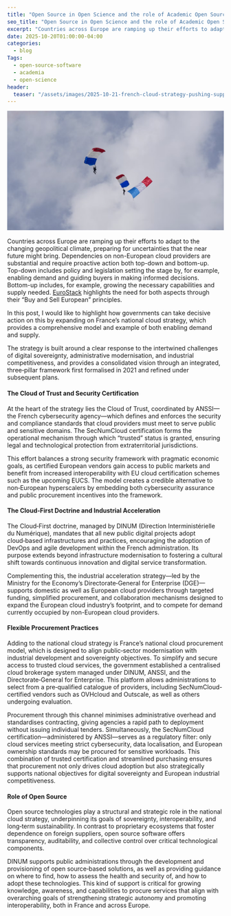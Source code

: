 ```yaml
---
title: "Open Source in Open Science and the role of Academic Open Source Program Offices (OSPOs)"
seo_title: "Open Source in Open Science and the role of Academic Open Source Program Offices (OSPOs)"
excerpt: "Countries across Europe are ramping up their efforts to adapt to the changing geopolitical climate, preparing for uncertainties that the near future might bring. Dependencies on non-European cloud providers are substantial and require proactive action both top-down and bottom-up. Top-down includes policy and legislation setting the stage by, for example, enabling demand and guiding buyers in making informed decisions. Bottom-up includes, for example, growing the necessary capabilities and supply needed. EuroStack highlights the need for both aspects through their “Buy and Sell European” principles."
date: 2025-10-20T01:00:00-04:00
categories:
  - blog
Tags:
  - open-source-software
  - academia
  - open-science
header:
  teaser: "/assets/images/2025-10-21-french-cloud-strategy-pushing-supply-and-demand/teaser.png"
---
```



<div class="thumbnail-container">
<img src="/assets/images/2025-10-21-french-cloud-strategy-pushing-supply-and-demand/teaser.png" alt=""></div>

Countries across Europe are ramping up their efforts to adapt to the changing geopolitical climate, preparing for uncertainties that the near future might bring. Dependencies on non-European cloud providers are substantial and require proactive action both top-down and bottom-up. Top-down includes policy and legislation setting the stage by, for example, enabling demand and guiding buyers in making informed decisions. Bottom-up includes, for example, growing the necessary capabilities and supply needed. [EuroStack](https://eurostack.eu/) highlights the need for both aspects through their “Buy and Sell European” principles.  

In this post, I would like to highlight how governments can take decisive action on this by expanding on France’s national cloud strategy, which provides a comprehensive model and example of both enabling demand and supply.  

The strategy is built around a clear response to the intertwined challenges of digital sovereignty, administrative modernisation, and industrial competitiveness, and provides a consolidated vision through an integrated, three‑pillar framework first formalised in 2021 and refined under subsequent plans.  

#### The Cloud of Trust and Security Certification  
At the heart of the strategy lies the Cloud of Trust, coordinated by ANSSI—the French cybersecurity agency—which defines and enforces the security and compliance standards that cloud providers must meet to serve public and sensitive domains. The SecNumCloud certification forms the operational mechanism through which “trusted” status is granted, ensuring legal and technological protection from extraterritorial jurisdictions.  

This effort balances a strong security framework with pragmatic economic goals, as certified European vendors gain access to public markets and benefit from increased interoperability with EU cloud certification schemes such as the upcoming EUCS. The model creates a credible alternative to non‑European hyperscalers by embedding both cybersecurity assurance and public procurement incentives into the framework.  

#### The Cloud‑First Doctrine and Industrial Acceleration  
The Cloud‑First doctrine, managed by DINUM (Direction Interministérielle du Numérique), mandates that all new public digital projects adopt cloud‑based infrastructures and practices, encouraging the adoption of DevOps and agile development within the French administration. Its purpose extends beyond infrastructure modernisation to fostering a cultural shift towards continuous innovation and digital service transformation.  

Complementing this, the industrial acceleration strategy—led by the Ministry for the Economy’s Directorate‑General for Enterprise (DGE)—supports domestic as well as European cloud providers through targeted funding, simplified procurement, and collaboration mechanisms designed to expand the European cloud industry’s footprint, and to compete for demand currently occupied by non-European cloud providers.  

#### Flexible Procurement Practices  
Adding to the national cloud strategy is France’s national cloud procurement model, which is designed to align public‑sector modernisation with industrial development and sovereignty objectives. To simplify and secure access to trusted cloud services, the government established a centralised cloud brokerage system managed under DINUM, ANSSI, and the Directorate‑General for Enterprise. This platform allows administrations to select from a pre‑qualified catalogue of providers, including SecNumCloud-certified vendors such as OVHcloud and Outscale, as well as others undergoing evaluation.  

Procurement through this channel minimises administrative overhead and standardises contracting, giving agencies a rapid path to deployment without issuing individual tenders. Simultaneously, the SecNumCloud certification—administered by ANSSI—serves as a regulatory filter: only cloud services meeting strict cybersecurity, data localisation, and European ownership standards may be procured for sensitive workloads. This combination of trusted certification and streamlined purchasing ensures that procurement not only drives cloud adoption but also strategically supports national objectives for digital sovereignty and European industrial competitiveness.  

#### Role of Open Source  
Open source technologies play a structural and strategic role in the national cloud strategy, underpinning its goals of sovereignty, interoperability, and long‑term sustainability. In contrast to proprietary ecosystems that foster dependence on foreign suppliers, open source software offers transparency, auditability, and collective control over critical technological components.  

DINUM supports public administrations through the development and provisioning of open source‑based solutions, as well as providing guidance on where to find, how to assess the health and security of, and how to adopt these technologies. This kind of support is critical for growing knowledge, awareness, and capabilities to procure services that align with overarching goals of strengthening strategic autonomy and promoting interoperability, both in France and across Europe.
